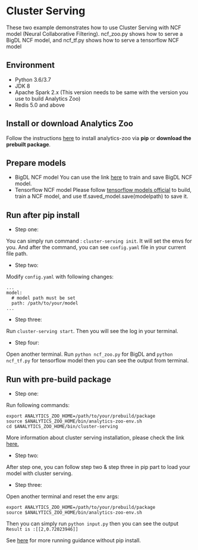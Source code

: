 # Cluster Serving
These two example demonstrates how to use Cluster Serving with NCF model (Neural Collaborative Filtering).
ncf_zoo.py shows how to serve a BigDL NCF model, and ncf_tf.py shows how to serve a tensorflow NCF model


## Environment
* Python 3.6/3.7
* JDK 8
* Apache Spark 2.x (This version needs to be same with the version you use to build Analytics Zoo)
* Redis 5.0 and above

## Install or download Analytics Zoo  
Follow the instructions [here](https://analytics-zoo.github.io/master/#PythonUserGuide/install/) to install analytics-zoo via __pip__ or __download the prebuilt package__.  

## Prepare models
* BigDL NCF model
You can use the link [here](https://github.com/intel-analytics/analytics-zoo/tree/master/apps/recommendation-ncf)
to train and save BigDL NCF model.
* Tensorflow NCF model
Please follow [tensorflow models official](https://github.com/tensorflow/models/blob/master/official/recommendation/ncf_keras_main.py) to build, train a NCF model, and use tf.saved_model.save(modelpath) to save it. 

## Run after pip install 
* Step one: 

You can simply run command : `cluster-serving init`. It will set the envs for you.
And after the command, you can see `config.yaml` file in your current file path.

* Step two: 

Modify `config.yaml` with following changes:
```
...
model:
  # model path must be set
  path: /path/to/your/model
...
``` 

* Step three: 

Run `cluster-serving start`. Then you will see the log in your terminal.
* Step four: 

Open another terminal. Run `python ncf_zoo.py` for BigDL and `python ncf_tf.py` for tensorflow model then you can see the output from terminal.

## Run with pre-build package

* Step one: 

Run following commands:
```
export ANALYTICS_ZOO_HOME=/path/to/your/prebuild/package
source $ANALYTICS_ZOO_HOME/bin/analytics-zoo-env.sh
cd $ANALYTICS_ZOO_HOME/bin/cluster-serving
```
More information about cluster serving installation, please check the link [here.](https://analytics-zoo.github.io/master/#ClusterServingGuide/ProgrammingGuide/)

* Step two: 

After step one, you can follow step two & step three in pip part to load your model with cluster serving.

* Step three: 

Open another terminal and reset the env args:
```
export ANALYTICS_ZOO_HOME=/path/to/your/prebuild/package
source $ANALYTICS_ZOO_HOME/bin/analytics-zoo-env.sh
```
Then you can simply run `python input.py` then you can see the output `Result is :[[2,0.72023946]]`

See [here](https://analytics-zoo.github.io/master/#PythonUserGuide/run/#run-without-pip-install) for more running guidance without pip install.